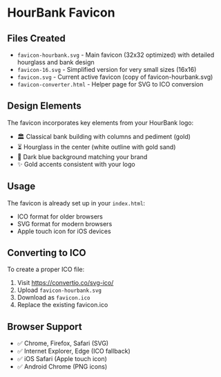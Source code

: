 # HourBank Favicon

## Files Created

- `favicon-hourbank.svg` - Main favicon (32x32 optimized) with detailed hourglass and bank design
- `favicon-16.svg` - Simplified version for very small sizes (16x16)
- `favicon.svg` - Current active favicon (copy of favicon-hourbank.svg)
- `favicon-converter.html` - Helper page for SVG to ICO conversion

## Design Elements

The favicon incorporates key elements from your HourBank logo:
- 🏛️ Classical bank building with columns and pediment (gold)
- ⏳ Hourglass in the center (white outline with gold sand)
- 🎨 Dark blue background matching your brand
- ✨ Gold accents consistent with your logo

## Usage

The favicon is already set up in your `index.html`:
- ICO format for older browsers
- SVG format for modern browsers  
- Apple touch icon for iOS devices

## Converting to ICO

To create a proper ICO file:
1. Visit https://convertio.co/svg-ico/
2. Upload `favicon-hourbank.svg`
3. Download as `favicon.ico`
4. Replace the existing favicon.ico

## Browser Support

- ✅ Chrome, Firefox, Safari (SVG)
- ✅ Internet Explorer, Edge (ICO fallback)
- ✅ iOS Safari (Apple touch icon)
- ✅ Android Chrome (PNG icons)
